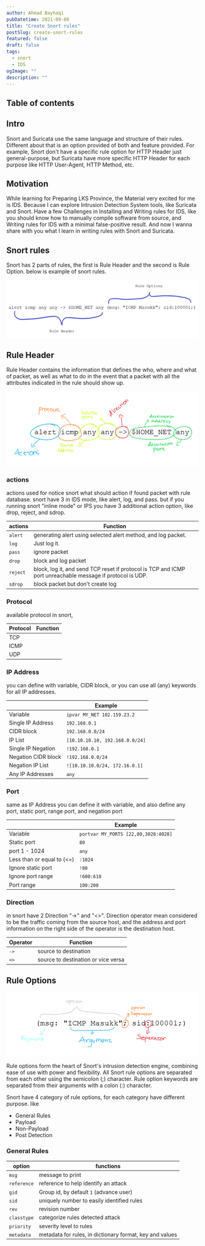 ```yaml
---
author: Ahmad Bayhaqi
pubDatetime: 2021-09-08
title: "Create Snort rules"
postSlug: create-snort-rules
featured: false
draft: false
tags:
  - snort
  - IDS
ogImage: ""
description: ""
---
```


## Table of contents

## Intro

Snort and Suricata use the same language and structure of their rules. Different
about that is an option provided of both and feature provided. For example, Snort
don't have a specific rule option for HTTP Header just general-purpose, but Suricata
have more specific HTTP Header for each purpose like HTTP User-Agent, HTTP Method,
etc.

## Motivation

While learning for Preparing LKS Province, the Material very excited for me is IDS.
Because I can explore Intrusion Detection System tools, like Suricata and Snort.
Have a few Challenges in Installing and Writing rules for IDS, like you should
know how to manually compile software from source, and Writing rules for IDS
with a minimal false-positive result. And now I wanna share with you what I learn
in writing rules with Snort and Suricata.

## Snort rules

Snort has 2 parts of rules, the first is Rule Header and the second is Rule Option. below is
example of snort rules.

![Snort rules](/assets/images/snort-rules.png)

## Rule Header

Rule Header contains the information that defines the who, where and what of packet, as well as what to do in the event that a packet with all the attributes indicated in the rule should show up.

![Snort Rule Header](/assets/images/rule-header-snort.png)

### actions

actions used for notice snort what should action if found packet with rule database.
snort have 3 in IDS mode, like alert, log, and pass. but if you running snort "inline mode" or IPS
you have 3 additional action option, like drop, reject, and sdrop.

| actions  | Function                                                                                                   |
| -------- | ---------------------------------------------------------------------------------------------------------- |
| `alert`  | generating alert using selected alert method, and log packet.                                              |
| `log`    | Just log it.                                                                                               |
| `pass`   | ignore packet                                                                                              |
| `drop`   | block and log packet                                                                                       |
| `reject` | block, log it, and send TCP reset if protocol is TCP and ICMP port unreachable message if protocol is UDP. |
| `sdrop`  | block packet but don't create log                                                                          |

### Protocol

available protocol in snort,

| Protocol | Function |
| -------- | -------- |
| TCP      |          |
| ICMP     |          |
| UDP      |          |

### IP Address

you can define with variable, CIDR block, or you can use all (any) keywords for
all IP addresses.

|                     | Example                         |
| ------------------- | ------------------------------- |
| Variable            | `ipvar MY_NET 102.159.23.2`     |
| Single IP Address   | `192.168.0.1`                   |
| CIDR block          | `192.168.0.0/24`                |
| IP List             | `[10.10.10.10, 192.168.0.0/24]` |
| Single IP Negation  | `!192.168.0.1`                  |
| Negation CIDR block | `!192.168.0.0/24`               |
| Negation IP List    | `![10.10.10.0/24, 172.16.0.1]`  |
| Any IP Addresses    | `any`                           |

### Port

same as IP Address you can define it with variable, and also define any port, static port, range port, and negation port

|                            | Example                              |
| -------------------------- | ------------------------------------ |
| Variable                   | `portvar MY_PORTS [22,80,3028:4028]` |
| Static port                | `80`                                 |
| port 1 - 1024              | `any`                                |
| Less than or equal to (<=) | `:1024`                              |
| Ignore static port         | `!80`                                |
| Ignore port range          | `!600:610`                           |
| Port range                 | `100:200`                            |

### Direction

in snort have 2 Direction "->" and "<>". Direction operator mean considered to be the traffic coming from the source host, and the address and port information on the right side of the operator is the destination host.

| Operator | Function                            |
| -------- | ----------------------------------- |
| `->`     | source to destination               |
| `<>`     | source to destination or vice versa |

## Rule Options

![Snort Rule Option](/assets/images/rule-option-snort.png)

Rule options form the heart of Snort's intrusion detection engine, combining ease of use with power and flexibility. All Snort rule options are separated from each other using the semicolon (;) character. Rule option keywords are separated from their arguments with a colon (:) character.

Snort have 4 category of rule options, for each category have different purpose. like

- General Rules
- Payload
- Non-Payload
- Post Detection

### General Rules

| option      | functions                                                |
| ----------- | -------------------------------------------------------- |
| `msg`       | message to print                                         |
| `reference` | reference to help identify an attack                     |
| `gid`       | Group id, by default `1` (advance user)                  |
| `sid`       | uniquely number to easily identified rules               |
| `rev`       | revision number                                          |
| `classtype` | categorize rules detected attack                         |
| `priority`  | severity level to rules                                  |
| `metadata`  | metadata for rules, in dictionary format, key and values |

